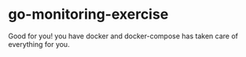 # go-monitoring-exercise

Good for you! you have docker and docker-compose has taken care of everything for you.
